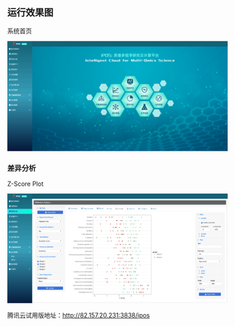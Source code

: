 ## 运行效果图

系统首页

![](./img/home.png)

### 差异分析

Z-Score Plot

![](./img/difference-analysis-zscore.png)

腾讯云试用版地址：http://82.157.20.231:3838/ipos
